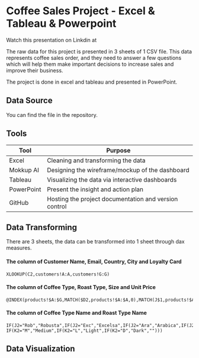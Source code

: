 # Coffee Sales Project - Excel & Tableau & Powerpoint
Watch this presentation on Linkdin at

The raw data for this project is presented in 3 sheets of 1 CSV file. This data represents coffee sales order, and they need to answer a few questions which will help them make important decisions to increase sales and improve their business.

The project is done in excel and tableau and presented in PowerPoint.

## Data Source
You can find the file in the repository.

## Tools
|Tool        |Purpose                                                                        |
|------------|-------------------------------------------------------------------------------|
|Excel  |Cleaning and transforming the data                                       |
|Mokkup AI   |Designing the wireframe/mockup of the dashboard                                |
|Tableau    |Visualizing the data via interactive dashboards                                |
|PowerPoint       |Present the insight and action plan|
|GitHub      |Hosting the project documentation and version control                          |

## Data Transforming
There are 3 sheets, the data can be transformed into 1 sheet through dax measures.
#### The column of Customer Name, Email, Country, City and Loyalty Card
```
XLOOKUP(C2,customers!A:A,customers!G:G)
```
#### The column of Coffee Type, Roast Type, Size and Unit Price
```
@INDEX(products!$A:$G,MATCH($D2,products!$A:$A,0),MATCH(J$1,products!$A$1:$G$1,0))
```
#### The column of Coffee Type Name and Roast Type Name
```
IF(J2="Rob","Robusta",IF(J2="Exc","Excelsa",IF(J2="Ara","Arabica",IF(J2="Lib","Liberica",""))))
IF(K2="M","Medium",IF(K2="L","Light",IF(K2="D","Dark","")))
```

## Data Visualization


